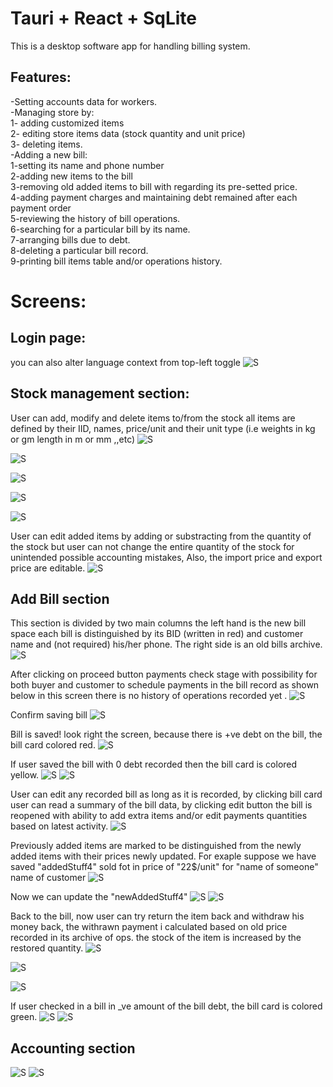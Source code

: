 # Tauri + React + SqLite

This is a desktop software app for handling billing system.

## Features:

-Setting accounts data for workers.<br/> 
-Managing store by:<br/> 
    1- adding customized items<br/> 
    2- editing store items data (stock quantity and unit price) <br/> 
    3- deleting items.<br/> 
-Adding a new bill: <br/> 
    1-setting its name and phone number <br/> 
    2-adding new items to the bill <br/> 
    3-removing old added items to bill with regarding its pre-setted price. <br/> 
    4-adding payment charges and maintaining debt remained after each payment order <br/> 
    5-reviewing the history of bill operations.<br/> 
    6-searching for a particular bill by its name.<br/> 
    7-arranging bills due to debt.<br/> 
    8-deleting a particular bill record.<br/> 
    9-printing bill items table and/or operations history.<br/> 

# Screens:
## Login page:
 you can also alter language context from top-left toggle
![S](/screenshots/s-3.jpeg "Screen")
## Stock management section:
User can add, modify and delete items to/from the stock all items are defined by their IID, names, price/unit and their unit type (i.e weights in kg or gm length in m or mm ,,etc)
![S](/screenshots/s1.jpeg "Screen")

![S](/screenshots/s2.jpeg "Screen")

![S](/screenshots/s3.jpeg "Screen")

![S](/screenshots/s5.jpeg "Screen")

![S](/screenshots/s4.jpeg "Screen")

User can edit added items by adding or substracting from the quantity of the stock but user can not change the entire quantity of the stock for unintended possible accounting mistakes, Also, the import price and export price are editable.
![S](/screenshots/s6.jpeg "Screen")

## Add Bill section
This section is divided by two main columns the left hand is the new bill space each bill is distinguished by its BID (written in red) and customer name and (not required) his/her phone.
The right side is an old bills archive.
![S](/screenshots/s7.jpeg "Screen")

After clicking on proceed button payments check stage with possibility for both buyer and customer to schedule payments in the bill record as shown below in this screen there is no history of operations recorded yet .
![S](/screenshots/s8.jpeg "Screen")

Confirm saving bill
![S](/screenshots/s9.jpeg "Screen")

Bill is saved! look right the screen, because there is +ve debt on the bill, the bill card colored red.
![S](/screenshots/s10.jpeg "Screen")

If user saved the bill with 0 debt recorded then the bill card is colored yellow.
![S](/screenshots/s11.jpeg "Screen")
![S](/screenshots/s12.jpeg "Screen")

User can edit any recorded bill as long as it is recorded, by clicking bill card user can read a summary of the bill data, by clicking edit button the bill is reopened with ability to add extra items and/or edit payments quantities based on latest activity.
![S](/screenshots/s13.jpeg "Screen")

Previously added items are marked to be distinguished from the newly added items with their prices newly updated.
For exaple suppose we have saved "addedStuff4" sold fot in price of "22$/unit" for "name of someone" name of customer
![S](/screenshots/s14.jpeg "Screen")

Now we can update the "newAddedStuff4"
![S](/screenshots/s15.jpeg "Screen")
![S](/screenshots/s16.jpeg "Screen")

Back to the bill, now user can try return the item back and withdraw his money back, the withrawn payment i calculated based on old price recorded in its archive of ops. the stock of the item is increased by the restored quantity.
![S](/screenshots/s17.jpeg "Screen")

![S](/screenshots/s18.jpeg "Screen")

![S](/screenshots/s19.jpeg "Screen")

If user checked in a bill in _ve amount of the bill debt, the bill card is colored green.
![S](/screenshots/s20.jpeg "Screen")
![S](/screenshots/s21.jpeg "Screen")

## Accounting section
![S](/screenshots/s22.jpeg "Screen")
![S](/screenshots/s23.jpeg "Screen")


